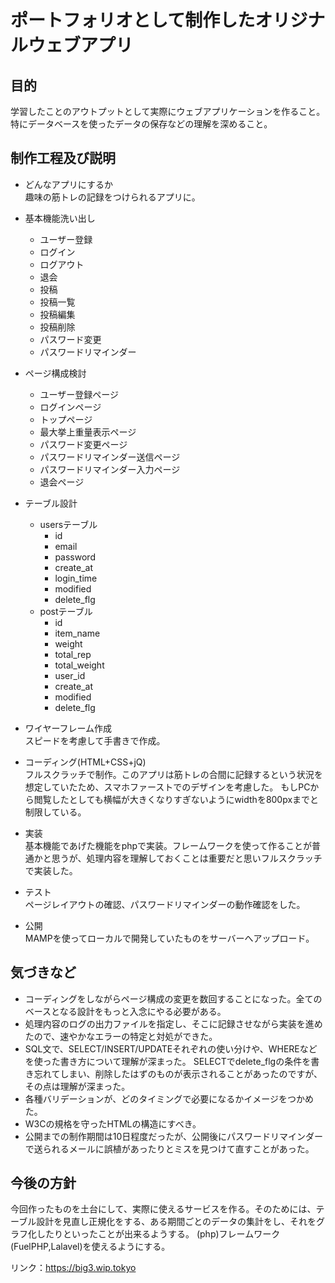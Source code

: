 # ポートフォリオとして制作したオリジナルウェブアプリ

## 目的
学習したことのアウトプットとして実際にウェブアプリケーションを作ること。特にデータベースを使ったデータの保存などの理解を深めること。

## 制作工程及び説明
- どんなアプリにするか  
趣味の筋トレの記録をつけられるアプリに。

- 基本機能洗い出し
  - ユーザー登録
  - ログイン
  - ログアウト
  - 退会
  - 投稿
  - 投稿一覧
  - 投稿編集
  - 投稿削除
  - パスワード変更
  - パスワードリマインダー

- ページ構成検討
  - ユーザー登録ページ
  - ログインページ
  - トップページ
  - 最大挙上重量表示ページ
  - パスワード変更ページ
  - パスワードリマインダー送信ページ
  - パスワードリマインダー入力ページ
  - 退会ページ

- テーブル設計
  - usersテーブル
    - id
    - email
    - password
    - create_at
    - login_time
    - modified
    - delete_flg
  - postテーブル
    - id
    - item_name
    - weight
    - total_rep
    - total_weight
    - user_id
    - create_at
    - modified
    - delete_flg

- ワイヤーフレーム作成  
スピードを考慮して手書きで作成。

- コーディング(HTML+CSS+jQ)  
フルスクラッチで制作。このアプリは筋トレの合間に記録するという状況を想定していたため、スマホファーストでのデザインを考慮した。  もしPCから閲覧したとしても横幅が大きくなりすぎないようにwidthを800pxまでと制限している。

- 実装  
基本機能であげた機能をphpで実装。フレームワークを使って作ることが普通かと思うが、処理内容を理解しておくことは重要だと思いフルスクラッチで実装した。

- テスト  
ページレイアウトの確認、パスワードリマインダーの動作確認をした。

- 公開  
MAMPを使ってローカルで開発していたものをサーバーへアップロード。

## 気づきなど
- コーディングをしながらページ構成の変更を数回することになった。全てのベースとなる設計をもっと入念にやる必要がある。
- 処理内容のログの出力ファイルを指定し、そこに記録させながら実装を進めたので、速やかなエラーの特定と対処ができた。
- SQL文で、SELECT/INSERT/UPDATEそれぞれの使い分けや、WHEREなどを使った書き方について理解が深まった。  SELECTでdelete_flgの条件を書き忘れてしまい、削除したはずのものが表示されることがあったのですが、その点は理解が深まった。
- 各種バリデーションが、どのタイミングで必要になるかイメージをつかめた。
- W3Cの規格を守ったHTMLの構造にすべき。
- 公開までの制作期間は10日程度だったが、公開後にパスワードリマインダーで送られるメールに誤植があったりとミスを見つけて直すことがあった。

## 今後の方針
今回作ったものを土台にして、実際に使えるサービスを作る。そのためには、テーブル設計を見直し正規化をする、ある期間ごとのデータの集計をし、それをグラフ化したりといったことが出来るようする。
(php)フレームワーク(FuelPHP,Lalavel)を使えるようにする。

リンク：https://big3.wip.tokyo
